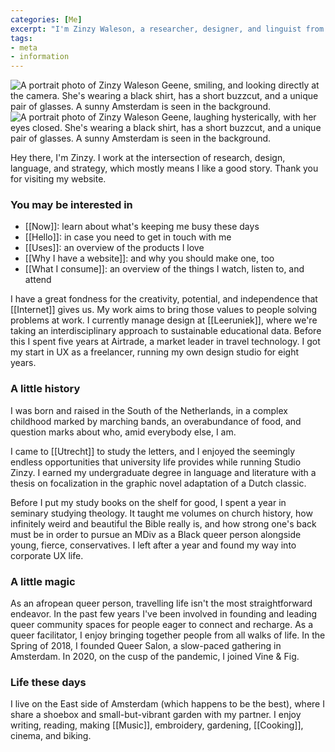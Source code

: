 ```yaml
---
categories: [Me]
excerpt: "I'm Zinzy Waleson, a researcher, designer, and linguist from Amsterdam"
tags:
- meta
- information
---
```

<div class="row g-0">
<div class="col-6"><img src="https://res.cloudinary.com/dbi2zounq/image/upload/c_scale,w_768/v1667744670/me/zinzy-1_telofx.jpg" alt="A portrait photo of Zinzy Waleson Geene, smiling, and looking directly at the camera. She's wearing a black shirt, has a short buzzcut, and a unique pair of glasses. A sunny Amsterdam is seen in the background." /></div>
<div class="col-6"><img src="https://res.cloudinary.com/dbi2zounq/image/upload/v1667744670/me/zinzy-2_eixpog.jpg" alt="A portrait photo of Zinzy Waleson Geene, laughing hysterically, with her eyes closed. She's wearing a black shirt, has a short buzzcut, and a unique pair of glasses. A sunny Amsterdam is seen in the background." /></div>
</div>

Hey there, I'm Zinzy. I work at the intersection of research, design, language, and strategy, which mostly means I like a good story. Thank you for visiting my website.

### You may be interested in
- [[Now]]: learn about what's keeping me busy these days
- [[Hello]]: in case you need to get in touch with me
- [[Uses]]: an overview of the products I love
- [[Why I have a website]]: and why you should make one, too
- [[What I consume]]: an overview of the things I watch, listen to, and attend

I have a great fondness for the creativity, potential, and independence that [[Internet]] gives us. My work aims to bring those values to people solving problems at work. I currently manage design at [[Leeruniek]], where we're taking an interdisciplinary approach to sustainable educational data. Before this I spent five years at Airtrade, a market leader in travel technology. I got my start in UX as a freelancer, running my own design studio for eight years.

### A little history
I was born and raised in the South of the Netherlands, in a complex childhood marked by marching bands, an overabundance of food, and question marks about who, amid everybody else, I am.

I came to [[Utrecht]] to study the letters, and I enjoyed the seemingly endless opportunities that university life provides while running Studio Zinzy. I earned my undergraduate degree in language and literature with a thesis on focalization in the graphic novel adaptation of a Dutch classic.

Before I put my study books on the shelf for good, I spent a year in seminary studying theology. It taught me volumes on church history, how infinitely weird and beautiful the Bible really is, and how strong one's back must be in order to pursue an MDiv as a Black queer person alongside young, fierce,  conservatives. I left after a year and found my way into corporate UX life.

### A little magic
As an afropean queer person, travelling life isn't the most straightforward endeavor. In the past few years I've been involved in founding and leading queer community spaces for people eager to connect and recharge. As a queer facilitator, I enjoy bringing together people from all walks of life. In the Spring of 2018, I founded Queer Salon, a slow-paced gathering in Amsterdam. In 2020, on the cusp of the pandemic, I joined Vine & Fig.

### Life these days
I live on the East side of Amsterdam (which happens to be the best), where I share a shoebox and small-but-vibrant garden with my partner. I enjoy writing, reading, making [[Music]], embroidery, gardening, [[Cooking]], cinema, and biking.